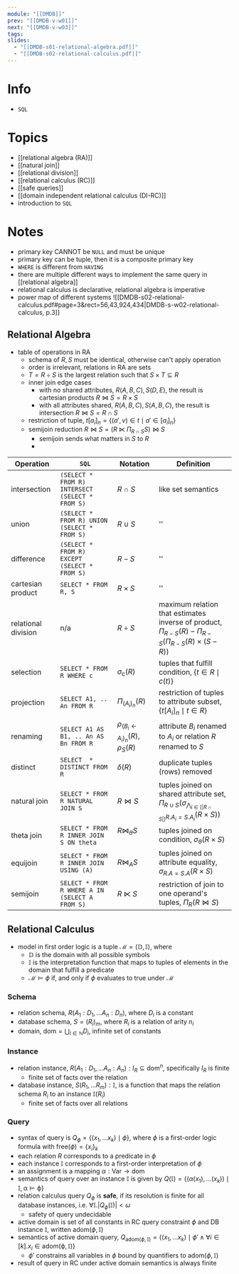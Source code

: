 ```yaml
---
module: "[[DMDB]]"
prev: "[[DMDB-v-w01]]"
next: "[[DMDB-v-w03]]"
tags: 
slides:
  - "[[DMDB-s01-relational-algebra.pdf]]"
  - "[[DMDB-s02-relational-calculus.pdf]]"
---
```


# Info
- `SQL`

# Topics
- [[relational algebra (RA)]]
- [[natural join]]
- [[relational division]]
- [[relational calculus (RC)]]
- [[safe queries]]
- [[domain independent relational calculus (DI-RC)]]
- introduction to `SQL`

# Notes
- primary key CANNOT be `NULL` and must be unique
- primary key can be tuple, then it is a composite primary key
- `WHERE` is different from `HAVING`
- there are multiple different ways to implement the same query in [[relational algebra]]
- relational calculus is declarative, relational algebra is imperative
- power map of different systems
	![[DMDB-s02-relational-calculus.pdf#page=3&rect=56,43,924,434|DMDB-s-w02-relational-calculus, p.3]]

## Relational Algebra
- table of operations in RA
	- schema of $R, S$ must be identical, otherwise can't apply operation
	- order is irrelevant, relations in RA are sets
	- $T =R \div S$ is the largest relation such that $S \times T \subseteq R$
	- inner join edge cases
		- with no shared attributes, $R(A, B, C), S(D, E)$, the result is cartesian products $R \bowtie S = R \times S$
		- with all attributes shared, $R(A,B,C), S(A,B,C)$, the result is intersection $R \bowtie S = R \cap S$
	- restriction of tuple, $t[a_{i}]_{n} = \{ (a', v) \in t \mid a' \in [a_{i}]_{n} \}$
	- semijoin reduction $R \bowtie S = (R \ltimes \Pi_{R \cap S} S) \bowtie S$
		- semijoin sends what matters in $S$ to $R$
		- 

| Operation           | `SQL`                                           | Notation                                                 | Definition                                                                                                                        |
| ------------------- | ----------------------------------------------- | -------------------------------------------------------- | --------------------------------------------------------------------------------------------------------------------------------- |
| intersection        | `(SELECT * FROM R) INTERSECT (SELECT * FROM S)` | $R \cap S$                                               | like set semantics                                                                                                                |
| union               | `(SELECT * FROM R) UNION (SELECT * FROM S)`     | $R \cup S$                                               | ''                                                                                                                                |
| difference          | `(SELECT * FROM R) EXCEPT (SELECT * FROM S)`    | $R - S$                                                  | ''                                                                                                                                |
| cartesian product   | `SELECT * FROM R, S`                            | $R \times S$                                             | ''                                                                                                                                |
| relational division | n/a                                             | $R \div S$                                               | maximum relation that estimates  inverse of product, $\Pi_{R - S}(R) - \Pi_{R - S} \big( \Pi_{R-S} (R) \times (S - R) \big)$      |
| selection           | `SELECT * FROM R WHERE c`                       | $\sigma_{\mathrm{c}} (R)$                                | tuples that fulfill condition, $\{ t \in R \mid c(t) \}$                                                                          |
| projection          | `SELECT A1, .. An FROM R`                       | $\Pi_{ (A_{i})_{n}} (R)$                                 | restriction of tuples to attribute subset, $\{ t[A_{i}]_{n} \mid t \in R \}$                                                      |
| renaming            | `SELECT A1 AS B1, .. An AS Bn FROM R`           | $\rho_{(B_{i} \leftarrow A_{i})_{n}} (R)$, $\rho_{S}(R)$ | attribute $B_{i}$ renamed to $A_{i}$ or relation $R$ renamed to $S$                                                               |
| distinct            | `SELECT  * DISTINCT FROM R`                     | $\delta(R)$                                              | duplicate tuples (rows) removed                                                                                                   |
| natural join        | `SELECT * FROM R NATURAL JOIN S`                | $R \bowtie S$                                            | tuples joined on shared attribute set, $\Pi_{R \cup S} (\sigma_{\bigwedge_{i \in [\|R \cap S\|]} R.A_{i} = S.A_{i}}(R \times S))$ |
| theta join          | `SELECT * FROM R INNER JOIN S ON theta`         | $R \bowtie_{\theta} S$<br><br>                           | tuples joined on condition, $\sigma_{\theta}(R \times S)$                                                                         |
| equijoin            | `SELECT * FROM R INNER JOIN USING (A)`          | $R \bowtie_{A} S$                                        | tuples joined on attribute equality, $\sigma_{R.A = S.A}(R \times S)$                                                             |
| semijoin            | `SELECT * FROM R WHERE A IN (SELECT A FROM S)`  | $R \ltimes S$                                            | restriction of join to one operand's tuples, $\Pi_{R}(R \bowtie S)$                                                               |


## Relational Calculus
- model in first order logic is a tuple $\mathcal{M}= ( \mathbb{D}, \mathbb{I})$, where
	- $\mathbb{D}$ is the domain with all possible symbols
	- $\mathbb{I}$ is the interpretation function that maps to tuples of elements in the domain that fulfill a predicate
	- $\mathcal{M} \models \phi$ if, and only if $\phi$ evaluates to true under $\mathcal{M}$

### Schema
- relation schema, $R(A_{1} : D_{1}, \dots A_{n} : D_{n})$, where $D_{i}$ is a constant
- database schema, $S = (R_{i})_{m}$, where $R_{i}$ is a relation of arity $n_{i}$
- domain, $\mathrm{dom} = \bigcup_{i \in \mathbb{N}}D_{i}$, infinite set of constants

### Instance
- relation instance, $R(A_{1} : D_{1}, \dots A_{n} : A_{n}) : I_{R} \subseteq \mathrm{dom}^{n}$, specifically $I_{R}$ is finite
	- finite set of facts over the relation
- database instance, $S(R_{1},\dots R_{m}) : \mathbb{I}$, is a function that maps the relation schema $R_{i}$ to an instance $\mathbb{I}(R_{i})$
	- finite set of facts over all relations

### Query
- syntax of query is $Q_{\phi} = \{ (x_{1}, \dots x_{k}) \mid \phi\}$, where $\phi$ is a first-order logic formula with $\mathrm{free}(\phi) = \{ x_{i} \}_{k}$
- each relation $R$ corresponds to a predicate in $\phi$
- each instance $\mathbb{I}$ corresponds to a first-order interpretation of $\phi$
- an assignment is a mapping $\alpha : \mathsf{Var} \to \mathrm{dom}$
- semantics of query over an instance $\mathbb{I}$ is given by $Q(\mathbb{I}) = \{ ( \alpha(x_{1}), \dots (x_{k}) ) \mid \mathbb{I, \alpha \models \phi} \}$
- relation calculus query $Q_{\phi}$ is **safe**, if its resolution is finite for all database instances, i.e. $\forall \mathbb{I}. |Q_{\phi}(\mathbb{I})| < \omega$
	- safety of query undecidable
- active domain is set of all constants in RC query constraint $\phi$ and DB instance $\mathbb{I}$, written $\mathrm{adom}(\phi, \mathbb{I})$
- semantics of active domain query, $Q_{\mathrm{adom}(\phi , \mathbb{I})} = \{ (x_{1}, \dots x_{k}) \mid \phi' \land \forall i \in [k]. x_{i} \in \mathrm{adom(\phi, \mathbb{I})} \}$
	- $\phi'$ constrains all variables in $\phi$ bound by quantifiers to $\mathrm{adom}(\phi, \mathbb{I})$
- result of query in RC under active domain semantics is always finite